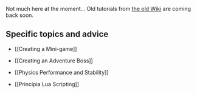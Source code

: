 Not much here at the moment... Old tutorials from [the old Wiki](https://principia-preservation-project.github.io/Wiki-archive/Tutorials) are coming back soon.

## Specific topics and advice
- [[Creating a Mini-game]]

- [[Creating an Adventure Boss]]

- [[Physics Performance and Stability]]

- [[Principia Lua Scripting]]